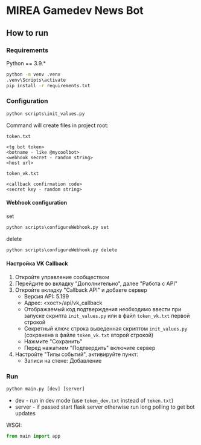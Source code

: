 # MIREA Gamedev News Bot
## How to run

### Requirements
Python == 3.9.*

```cmd
python -m venv .venv
.venv\Scripts\activate
pip install -r requirements.txt
```

### Configuration
```cmd
python scripts\init_values.py
```

Command will create files in project root:

`token.txt`
```
<tg bot token>
<botname - like @mycoolbot>
<webhook secret - random string>
<host url>
```

`token_vk.txt`
```
<callback confirmation code>
<secret key - random string>
```

#### Webhook configuration
set
```cmd
python scripts\configureWebhook.py set
```
delete
```cmd
python scripts\configureWebhook.py delete
```

#### Настройка VK Callback
1) Откройте управление сообществом
2) Перейдите во вкладку "Дополнительно", далее "Работа с API"
3) Откройте вкладку "Callback API" и добавте сервер
    * Версия API: 5.199
    * Адрес: <хост>/api/vk_callback
    * Отображаемый код подтверждения необходимо ввести при запуске скрипта `init_values.py` или в файл `token_vk.txt` первой строкой
    * Секретный ключ: строка выведенная скриптом `init_values.py` (сохранена в файле `token_vk.txt` второй строкой)
    * Нажмите "Сохранить"
    * Перед нажатием "Подтвердить" включите сервер
4) Настройте "Типы событий", активируйте пункт:
    * Записи на стене: Добавление


### Run

```cmd
python main.py [dev] [server]
```
* dev - run in dev mode (use `token_dev.txt` instead of `token.txt`)
* server - if passed start flask server otherwise run long polling to get bot updates

WSGI:
```py
from main import app
```
